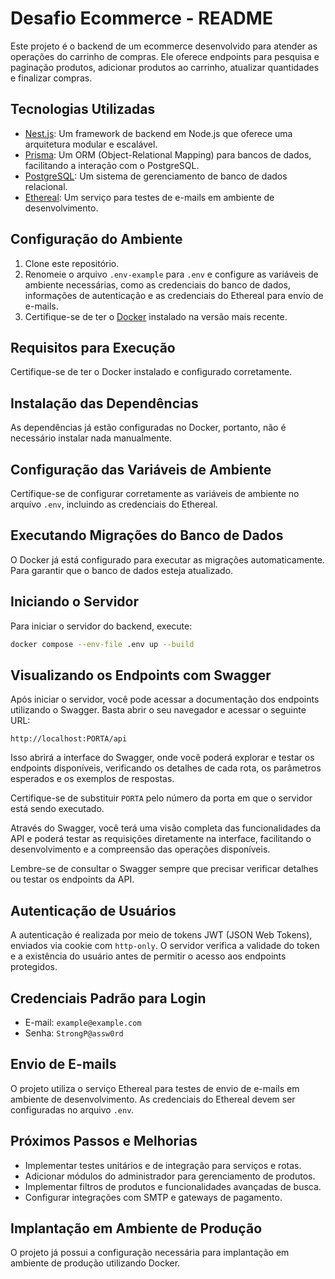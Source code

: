 # Desafio Ecommerce - README

Este projeto é o backend de um ecommerce desenvolvido para atender as operações do carrinho de compras. Ele oferece endpoints para pesquisa e paginação produtos, adicionar produtos ao carrinho, atualizar quantidades e finalizar compras.

## Tecnologias Utilizadas

- [Nest.js](https://nestjs.com): Um framework de backend em Node.js que oferece uma arquitetura modular e escalável.
- [Prisma](https://www.prisma.io): Um ORM (Object-Relational Mapping) para bancos de dados, facilitando a interação com o PostgreSQL.
- [PostgreSQL](https://www.postgresql.org): Um sistema de gerenciamento de banco de dados relacional.
- [Ethereal](https://ethereal.email/): Um serviço para testes de e-mails em ambiente de desenvolvimento.

## Configuração do Ambiente

1. Clone este repositório.
2. Renomeie o arquivo `.env-example` para `.env` e configure as variáveis de ambiente necessárias, como as credenciais do banco de dados, informações de autenticação e as credenciais do Ethereal para envio de e-mails.
3. Certifique-se de ter o [Docker](https://www.docker.com) instalado na versão mais recente.

## Requisitos para Execução

Certifique-se de ter o Docker instalado e configurado corretamente.

## Instalação das Dependências

As dependências já estão configuradas no Docker, portanto, não é necessário instalar nada manualmente.

## Configuração das Variáveis de Ambiente

Certifique-se de configurar corretamente as variáveis de ambiente no arquivo `.env`, incluindo as credenciais do Ethereal.

## Executando Migrações do Banco de Dados

O Docker já está configurado para executar as migrações automaticamente. Para garantir que o banco de dados esteja atualizado.

## Iniciando o Servidor

Para iniciar o servidor do backend, execute:

```bash
docker compose --env-file .env up --build
```

## Visualizando os Endpoints com Swagger

Após iniciar o servidor, você pode acessar a documentação dos endpoints utilizando o Swagger. Basta abrir o seu navegador e acessar o seguinte URL:

```
http://localhost:PORTA/api
```

Isso abrirá a interface do Swagger, onde você poderá explorar e testar os endpoints disponíveis, verificando os detalhes de cada rota, os parâmetros esperados e os exemplos de respostas.

Certifique-se de substituir `PORTA` pelo número da porta em que o servidor está sendo executado.

Através do Swagger, você terá uma visão completa das funcionalidades da API e poderá testar as requisições diretamente na interface, facilitando o desenvolvimento e a compreensão das operações disponíveis.

Lembre-se de consultar o Swagger sempre que precisar verificar detalhes ou testar os endpoints da API.

## Autenticação de Usuários

A autenticação é realizada por meio de tokens JWT (JSON Web Tokens), enviados via cookie com `http-only`. O servidor verifica a validade do token e a existência do usuário antes de permitir o acesso aos endpoints protegidos.

## Credenciais Padrão para Login

- E-mail: `example@example.com`
- Senha: `StrongP@assw0rd`

## Envio de E-mails

O projeto utiliza o serviço Ethereal para testes de envio de e-mails em ambiente de desenvolvimento. As credenciais do Ethereal devem ser configuradas no arquivo `.env`.

## Próximos Passos e Melhorias

- Implementar testes unitários e de integração para serviços e rotas.
- Adicionar módulos do administrador para gerenciamento de produtos.
- Implementar filtros de produtos e funcionalidades avançadas de busca.
- Configurar integrações com SMTP e gateways de pagamento.

## Implantação em Ambiente de Produção

O projeto já possui a configuração necessária para implantação em ambiente de produção utilizando Docker.
